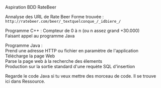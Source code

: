 Aspiration BDD RateBeer

Annalyse des URL de Rate Beer
Forme trouvée : `http://ratebeer.com/beer/_textquelconque_/_idbiere_/`
  
Programme C++ : 
Compteur de 0 à n (ou n assez grand +30.000)  
Faisant appel au programme Java  
  
Programme Java :  
Prend une adresse HTTP ou fichier en paramètre de l'application  
Télécharge la page Web  
Parse la page web à la recherche des élements  
Production sur la sortie standard d'une requète SQL d'insertion  
  
Regarde le code Java si tu veux mettre des morceau de code. Il se trouve ici dans Ressource.  
